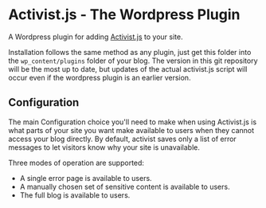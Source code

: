 Activist.js - The Wordpress Plugin
==================================

A Wordpress plugin for adding [Activist.js](https://activistjs.com) to your
site.

Installation follows the same method as any plugin, just get this folder into
the ```wp_content/plugins``` folder of your blog.  The version in this git
repository will be the most up to date, but updates of the actual activist.js
script will occur even if the wordpress plugin is an earlier version.

Configuration
-------------

The main Configuration choice you'll need to make when using Activist.js is what
parts of your site you want make available to users when they cannot access your
blog directly. By default, activist saves only a list of error messages to let
visitors know why your site is unavailable.

Three modes of operation are supported:

* A single error page is available to users.
* A manually chosen set of sensitive content is available to users.
* The full blog is available to users.
